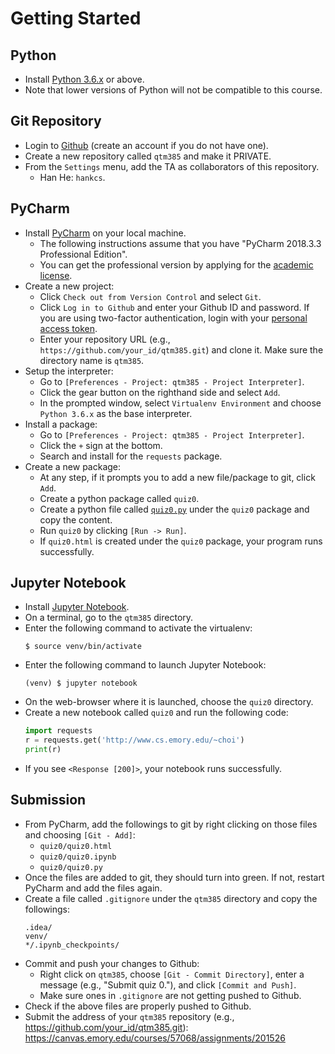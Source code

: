 Getting Started
=====

## Python

* Install [Python 3.6.x](https://www.python.org/downloads/) or above.
* Note that lower versions of Python will not be compatible to this course.


## Git Repository

* Login to [Github](https://github.com) (create an account if you do not have one). 
* Create a new repository called `qtm385` and make it PRIVATE.
* From the `Settings` menu, add the TA as collaborators of this repository.
  * Han He: `hankcs`.


## PyCharm

* Install [PyCharm](https://www.jetbrains.com/pycharm/download/) on your local machine.
  * The following instructions assume that you have "PyCharm 2018.3.3 Professional Edition".
  * You can get the professional version by applying for the [academic license](https://www.jetbrains.com/student/).
* Create a new project:
  * Click `Check out from Version Control` and select `Git`.
  * Click `Log in to Github` and enter your Github ID and password. If you are using two-factor authentication, login with your [personal access token](https://help.github.com/articles/creating-a-personal-access-token-for-the-command-line/).
  * Enter your repository URL (e.g., `https://github.com/your_id/qtm385.git`) and clone it.  Make sure the directory name is `qtm385`.
* Setup the interpreter:
  * Go to `[Preferences - Project: qtm385 - Project Interpreter]`.
  * Click the gear button on the righthand side and select `Add`.
  * In the prompted window, select `Virtualenv Environment` and choose `Python 3.6.x` as the base interpreter.
* Install a package:
  * Go to `[Preferences - Project: qtm385 - Project Interpreter]`.
  * Click the `+` sign at the bottom.
  * Search and install for the `requests` package.
* Create a new package:
  * At any step, if it prompts you to add a new file/package to git, click `Add`.
  * Create a python package called `quiz0`.
  * Create a python file called [`quiz0.py`](src/quiz0.py) under the `quiz0` package and copy the content. 
  * Run `quiz0` by clicking `[Run -> Run]`.
  * If `quiz0.html` is created under the `quiz0` package, your program runs successfully.


## Jupyter Notebook

* Install [Jupyter Notebook](http://jupyter.readthedocs.io/en/latest/install.html).
* On a terminal, go to the `qtm385` directory.
* Enter the following command to activate the virtualenv:
  ```
  $ source venv/bin/activate
  ```
* Enter the following command to launch Jupyter Notebook:
  ```
  (venv) $ jupyter notebook
  ```
* On the web-browser where it is launched, choose the `quiz0` directory.
* Create a new notebook called `quiz0` and run the following code:
  ```python
  import requests
  r = requests.get('http://www.cs.emory.edu/~choi')
  print(r)
  ```
* If you see `<Response [200]>`, your notebook runs successfully.


## Submission

* From PyCharm, add the followings to git by right clicking on those files and choosing `[Git - Add]`:
  * `quiz0/quiz0.html`
  * `quiz0/quiz0.ipynb`
  * `quiz0/quiz0.py`
* Once the files are added to git, they should turn into green. If not, restart PyCharm and add the files again.
* Create a file called `.gitignore` under the `qtm385` directory and copy the followings:
  ```
  .idea/
  venv/
  */.ipynb_checkpoints/
  ```
* Commit and push your changes to Github:
  * Right click on `qtm385`, choose `[Git - Commit Directory]`, enter a message (e.g., "Submit quiz 0."), and click `[Commit and Push]`.
  * Make sure ones in `.gitignore` are not getting pushed to Github.
* Check if the above files are properly pushed to Github.
* Submit the address of your `qtm385` repository (e.g., https://github.com/your_id/qtm385.git): https://canvas.emory.edu/courses/57068/assignments/201526
